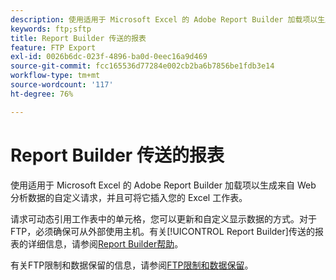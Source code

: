 ```yaml
---
description: 使用适用于 Microsoft Excel 的 Adobe Report Builder 加载项以生成来自 Web 分析数据的自定义请求，并且可将它插入您的 Excel 工作表。
keywords: ftp;sftp
title: Report Builder 传送的报表
feature: FTP Export
exl-id: 0026b6dc-023f-4896-ba0d-0eec16a9d469
source-git-commit: fcc165536d77284e002cb2ba6b7856be1fdb3e14
workflow-type: tm+mt
source-wordcount: '117'
ht-degree: 76%

---
```


# Report Builder 传送的报表

使用适用于 Microsoft Excel 的 Adobe Report Builder 加载项以生成来自 Web 分析数据的自定义请求，并且可将它插入您的 Excel 工作表。

请求可动态引用工作表中的单元格，您可以更新和自定义显示数据的方式。对于 FTP，必须确保可从外部使用主机。有关[!UICONTROL Report Builder]传送的报表的详细信息，请参阅[Report Builder帮助](/help/analyze/report-builder/rb-overview.md)。

有关FTP限制和数据保留的信息，请参阅[FTP限制和数据保留](/help/export/ftp-and-sftp/ftp-limits.md)。
